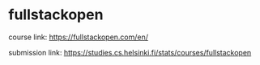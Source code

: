 # fullstackopen 
course link: https://fullstackopen.com/en/

submission link: https://studies.cs.helsinki.fi/stats/courses/fullstackopen

